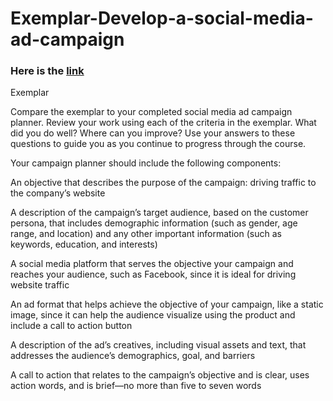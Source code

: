 # Exemplar-Develop-a-social-media-ad-campaign

### Here is the [link](https://docs.google.com/spreadsheets/d/1ZyOcdYGKy38w1OUMwU6DVVjOOd5-Bvf8MZQt4g-5xPY/edit?gid=0#gid=0)

Exemplar

Compare the exemplar to your completed social media ad campaign planner. Review your work using each of the criteria in the exemplar. What did you do well? Where can you improve? Use your answers to these questions to guide you as you continue to progress through the course.

Your campaign planner should include the following components:

An objective that describes the purpose of the campaign: driving traffic to the company’s website

A description of the campaign’s target audience, based on the customer persona, that includes demographic information (such as gender, age range, and location) and any other important information (such as keywords, education, and interests)

A social media platform that serves the objective your campaign and reaches your audience, such as Facebook, since it is ideal for driving website traffic

An ad format that helps achieve the objective of your campaign, like a static image, since it can help the audience visualize using the product and include a call to action  button

A description of the ad’s creatives, including visual assets and text, that addresses the audience’s demographics, goal, and barriers

A call to action that relates to the campaign’s objective and is clear, uses action words, and is brief—no more than five to seven words
